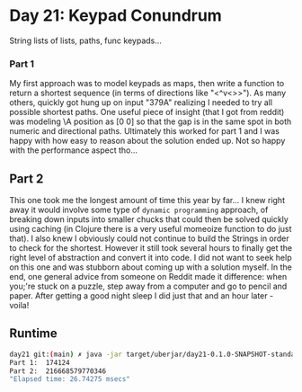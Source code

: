 # Day 21: Keypad Conundrum

String lists of lists, paths, func keypads...  

### Part 1

My first approach was to model keypads as maps, then write a function to return a shortest sequence (in terms of directions like "<^v<>>").
As many others, quickly got hung up on input "379A" realizing I needed to try all possible shortest paths. One useful piece of insight (that I got from reddit) was modeling \A position as [0 0] so that the gap is in the same spot in both numeric and directional paths.
Ultimately this worked for part 1 and I was happy with how easy to reason about the solution ended up. Not so happy with the performance aspect tho...

## Part 2

This one took me the longest amount of time this year by far...
I knew right away it would involve some type of `dynamic programming` approach, of breaking down inputs into smaller chucks that could then be 
solved quickly using caching (in Clojure there is a very useful momeoize function to do just that). I also knew I obviously could not continue to 
build the Strings in order to check for the shortest. However it still took several hours to finally get the right level of abstraction and
convert it into code. I did not want to seek help on this one and was stubborn about coming up with a solution myself. In the end, one
general advice from someone on Reddit made it difference: when you;'re stuck on a puzzle, step away from a computer and go to pencil and paper.
After getting a good night sleep I did just that and an hour later - voila!


## Runtime

```bash
day21 git:(main) ✗ java -jar target/uberjar/day21-0.1.0-SNAPSHOT-standalone.jar
Part 1:  174124
Part 2:  216668579770346
"Elapsed time: 26.74275 msecs"
```
